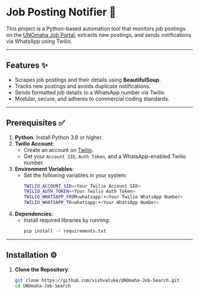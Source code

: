 # Job Posting Notifier 🚀

This project is a Python-based automation tool that monitors job postings on the [UNOmaha Job Portal](https://unomaha.peopleadmin.com/postings/search?sort=225+desc), extracts new postings, and sends notifications via WhatsApp using Twilio.

---

## Features ✨

- Scrapes job postings and their details using **BeautifulSoup**.
- Tracks new postings and avoids duplicate notifications.
- Sends formatted job details to a WhatsApp number via Twilio.
- Modular, secure, and adheres to commercial coding standards.

---

## Prerequisites ✅

1. **Python**: Install Python 3.8 or higher.
2. **Twilio Account**:
   - Create an account on [Twilio](https://www.twilio.com/).
   - Get your `Account SID`, `Auth Token`, and a WhatsApp-enabled Twilio number.
3. **Environment Variables**:
   - Set the following variables in your system:
     ```bash
     TWILIO_ACCOUNT_SID=<Your Twilio Account SID>
     TWILIO_AUTH_TOKEN=<Your Twilio Auth Token>
     TWILIO_WHATSAPP_FROM=whatsapp:+<Your Twilio WhatsApp Number>
     TWILIO_WHATSAPP_TO=whatsapp:+<Your WhatsApp Number>
     ```
4. **Dependencies**:
   - Install required libraries by running:
     ```bash
     pip install -r requirements.txt
     ```

---

## Installation ⚙️

1. **Clone the Repository**:
   ```bash
   git clone https://github.com/vishvaluke/UNOmaha-Job-Search.git
   cd UNOmaha-Job-Search
